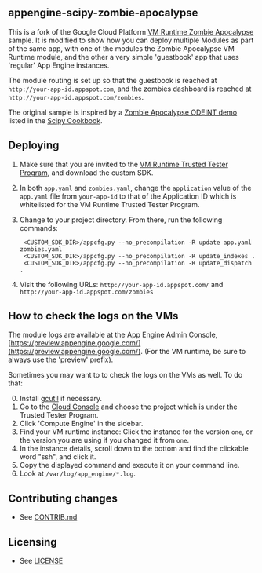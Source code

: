 ## appengine-scipy-zombie-apocalypse

This is a fork of the Google Cloud Platform [VM Runtime Zombie Apocalypse](https://github.com/GoogleCloudPlatform/appengine-scipy-zombie-apocalypse-python) sample. It is modified to show how you can deploy multiple Modules as part of the same app, with one of the modules the Zombie Apocalypse VM Runtime module, and the other a very simple 'guestbook' app that uses 'regular' App Engine instances.

The module routing is set up so that the guestbook is reached at `http://your-app-id.appspot.com`, and the zombies dashboard is reached at `http://your-app-id.appspot.com/zombies`.

The original sample is inspired by a [Zombie Apocalypse ODEINT demo][1] listed in the [Scipy Cookbook][2].


## Deploying

1. Make sure that you are invited to the [VM Runtime Trusted Tester
   Program][3], and download the custom SDK.

2. In both `app.yaml` and `zombies.yaml`, change the `application` value of the `app.yaml` file from
   `your-app-id` to that of the Application ID which is whitelisted for the VM  Runtime Trusted Tester Program.

3. Change to your project directory.  From there, run the following commands:

        <CUSTOM_SDK_DIR>/appcfg.py --no_precompilation -R update app.yaml zombies.yaml
        <CUSTOM_SDK_DIR>/appcfg.py --no_precompilation -R update_indexes .
        <CUSTOM_SDK_DIR>/appcfg.py --no_precompilation -R update_dispatch .

4. Visit the following URLs:
   `http://your-app-id.appspot.com/`
   and
   `http://your-app-id.appspot.com/zombies`


## How to check the logs on the VMs

The module logs are available at the App Engine Admin Console, [https://preview.appengine.google.com/](https://preview.appengine.google.com/).  (For the VM runtime, be sure to always use the 'preview' prefix).

Sometimes you may want to to check the logs on the VMs as well. To do that:

0. Install [gcutil][4] if necessary.
1. Go to the [Cloud Console][5] and choose the project which is under
   the Trusted Tester Program.
2. Click 'Compute Engine' in the sidebar.
3. Find your VM runtime instance: Click the instance for the version `one`, or the version you are using
   if you changed it from `one`.
4. In the instance details, scroll down to the bottom and find the
   clickable word "ssh", and click it.
5. Copy the displayed command and execute it on your command line.
6. Look at `/var/log/app_engine/*.log`.


## Contributing changes

* See [CONTRIB.md](CONTRIB.md)


## Licensing

* See [LICENSE](LICENSE)


[1]: http://wiki.scipy.org/Cookbook/Zombie_Apocalypse_ODEINT
[2]: http://wiki.scipy.org/Cookbook/
[3]: https://docs.google.com/document/d/1VH1oVarfKILAF_TfvETtPPE3TFzIuWqsa22PtkRkgJ4
[4]: https://developers.google.com/compute/docs/gcutil/
[5]: https://cloud.google.com/console
